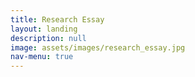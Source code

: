 ```yaml
---
title: Research Essay
layout: landing
description: null
image: assets/images/research_essay.jpg
nav-menu: true
---
```

